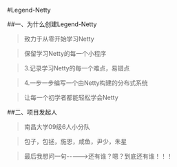 #Legend-Netty

##一、为什么创建Legend-Netty
  >致力于从零开始学习Netty

  >保留学习Netty的每一个小程序

  >3.记录学习Netty的每一个难点，易错点

  >4.一步一步编写一个由Netty构建的分布式系统

  >让每一个初学者都能轻松学会Netty
    
    
##二、项目发起人
  >南昌大学09级6人小分队

  >包子，包拯，施恩，咸鱼，尹少，朱星

  >最后我想问一句----->还有谁？嗯？到底还有谁！！！

    